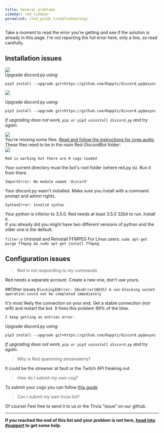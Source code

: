 ```yaml
---
title: General problems
sidebar: red_sidebar
permalink: /red_guide_troubleshooting/
---
```


Take a moment to read the error you're getting and see if the solution is already in this page.  I'm not reporting the full error here, only a line, so read carefully.

## Installation issues  

![](https://cdn.discordapp.com/attachments/133049553984159745/146030943642058752/unknown.png)  
Upgrade discord.py using:

```
pip3 install --upgrade git+https://github.com/Rapptz/discord.py@async
```

![](https://cdn.discordapp.com/attachments/133049553984159745/159323163157594113/20160315153125288.png)

Upgrade discord.py using:

```
pip3 install --upgrade git+https://github.com/Rapptz/discord.py@async
```

_If upgrading does not work, `pip or pip3 uninstall discord.py` and try again._

![](https://cdn.discordapp.com/attachments/133049553984159745/146034256890691584/unknown.png)  
You're missing some files. [Read and follow the instructions for cogs.audio](/Red-Docs/red_win_requirements/#python-libraries). These files need to be in the main Red-DiscordBot folder:  
![](https://cdn.discordapp.com/attachments/133049553984159745/146068865208680458/unknown.png)  

`Red is working but there are 0 cogs loaded`

Your current directory must the bot's root folder (where red.py is). Run it from there.

`ImportError: No module named 'discord'`

Your discord.py wasn't installed. Make sure you install with a command prompt and admin rights.

`SyntaxError: invalid syntax`

Your python is inferior to 3.5.0. Red needs at least 3.5.0 32bit to run. Install it.  
If you already did you might have two different versions of python and the older one is the default.

`filter:a`
Uninstall and Reinstall FFMPEG
For Linux users: `sudo apt-get purge ffmpeg && sudo apt-get install ffmpeg`

## Configuration issues

> Red is not responding to my commands

Red needs a separate account. Create a new one, don't use yours.

##Other issues
`BlockingIOError: [WinError10035] A non-blocking socket operation could not be completed immediately`

It's most likely the connection on your end. Get a stable connection (not wifi) and restart the bot. It fixes this problem 99% of the time.

`I keep getting an entries error.`

Upgrade discord.py using:

```
pip3 install --upgrade git+https://github.com/Rapptz/discord.py@async
```

_If upgrading does not work, `pip or pip3 uninstall discord.py` and try again._


>Why is Red spamming streamalerts?

It could be the streamer at fault or the Twitch API freaking out.

>How do I submit my own cog?

To submit your cogs you can follow [this guide](https://github.com/Twentysix26/Red-DiscordBot/wiki/Publishing-your-cog)

>Can I submit my own trivia list?

Of course! Feel free to send it to us or the Trivia "issue" on our github.

***

**If you reached the end of this list and your problem is not here, [head into #support](https://discord.gg/0k4npTwMvTpv9wrh) to get some help.**